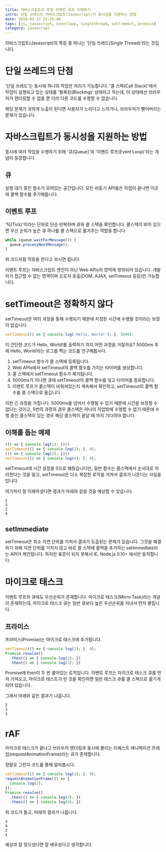 ```yaml
---
title: 자바스크립트의 특징 이벤트 루프 이해하기
intro: 단일 쓰레드인 자바스크립트(Javascript)가 동시성을 지원하는 방법
date: 2019-03-17 21:25:48
tags: [js, javascript, eventloop, singlethread, settimeout, promise]
category: javascript
---
```

자바스크립트(Javascript)의 특징 중 하나는 '단일 쓰레드(Single Thread)'라는 것입니다.

# 단일 쓰레드의 단점

'단일 쓰레드'는 동시에 하나의 작업만 처리가 가능합니다. '콜 스택(Call Stack)'에서 작업이 실행되고 있는 상태를 '블록킹(Blocking)' 상태라고 하는데, 이 상태에선 브라우저가 렌더링할 수 없을 뿐 더러 다른 코드를 수행할 수 없습니다.

해당 문제가 과하게 노출이 된다면 사용자가 느리다고 느끼거나, 브라우저가 뻗어버리는 문제가 있습니다.

# 자바스크립트가 동시성을 지원하는 방법

동시에 여러 작업을 수행하기 위해 '큐(Queue)'와 '이벤트 루프(Event Loop)'라는 개념이 등장합니다.

## 큐

실행 대기 중인 함수가 모여있는 공간입니다. 모든 비동기 API들은 작업이 끝나면 이곳에 콜백 함수를 추가해둡니다.

## 이벤트 루프

'틱(Tick)'이라는 단위로 단순 반복하며 큐와 콜 스택을 확인합니다. 콜스택이 비어 있으면 우선 순위가 높은 큐 하나를 콜 스택으로 옮겨주는 역할을 합니다.

```js
while (queue.waitForMessage()) {
  queue.processNextMessage();
}
```

위 코드처럼 작동을 한다고 보시면 됩니다.

이벤트 루프는 자바스크립트 엔진이 아닌 Web APIs의 영역에 정의되어 있습니다. 개발자가 접근할 수 없는 영역이며 오로지 호출(DOM, AJAX, setTimeout 등등)만 가능합니다.

# setTimeout은 정확하지 않다

setTimeout은 여러 과정을 동해 수행되기 때문에 지정한 시간에 수행될 것이라는 보장이 없습니다.

```js
setTimeout(() => { console.log('Hello, World!'); }, 5000);
```

이 간단한 코드가 Hello, World!를 출력하기 까지 어떤 과정을 거칠까요? 5000ms 후에 Hello, World!라는 로그를 찍는 코드를 연구해봅시다.

1. setTimeout 함수가 콜 스택에 등록됩니다.
2. Web APIs에서 setTimeout의 콜백 함수를 가지는 타이머를 생성합니다.
3. 콜 스택에서 setTimeout 함수가 제거됩니다.
4. 5000ms가 지나면 큐에 setTimeout의 콜백 함수를 넣고 타이머를 종료합니다.
5. 이벤트 루프가 콜스택이 비워져있는지 계속해서 확인하고, setTimeout의 콜백 함수를 콜 스택으로 옮깁니다.

이런 긴 과정을 거칩니다. 5000ms를 넘어서 수행될 수 있기 때문에 시간을 보장할 수 없다는 것이고, 5번의 과정의 경우 콜스택은 하나의 작업밖에 수행할 수 없기 때문에 수행 중인 콜스택이 있는 경우 해당 콜스택이 끝날 때 까지 기다려야 합니다.

## 이해를 돕는 예제

```js
(() => { console.log(1); })()
setTimeout(() => { console.log(2); }, 0);
(() => { console.log(3); })()
setTimeout(() => { console.log(4); }, 0);
```

setTimeout에 시간 설정을 0으로 해뒀습니다만, 일반 함수는 콜스택에서 순서대로 처리한다는 것을 알고, setTimeout은 다소 복잡한 로직을 거쳐서 결과가 나온다는 사실을 압니다.

여기까지 잘 이해하셨다면 결과가 아래와 같을 것을 예상할 수 있습니다.

```console
1
3
2
4
```

## setImmediate

setTimeout은 최소 지연 단위를 거쳐서 결과가 도출된는 문제가 있습니다. 그것을 해결하기 위해 지연 단위를 거치지 않고 바로 콜 스택에 콜백을 추가하는 setImmediate라는 API가 제안됩니다. 하지만 표준이 되지 못해서 IE, Node.js 0.10+ 에서만 동작합니다.

# 마이크로 태스크

이벤트 루프의 큐에도 우선순위가 존재합니다. 마이크로 태스크(Micro Task)라는 개념이 존재하는데, 마이크로 태스크 큐는 일반 큐보다 높은 우선순위를 지녀서 먼저 불립니다.

## 프라미스

프라미스(Promise)는 마이크로 태스크에 추가됩니다.

```js
setTimeout(() => { console.log(1); }, 0);
Promise.resolve()
  .then(() => { console.log(2); })
  .then(() => { console.log(3); })
```

Promise에 then이 두 번 붙어있는 로직입니다. 이벤트 루프는 마이크로 태스크 큐를 먼저 가져오고, 마이크로 태스트가 빈 것을 확인하면 일반 태스크 큐를 콜 스택으로 옮기게 되어 있습니다.

그래서 아래와 같은 결과가 나옵니다.

```console
2
3
1
```

# rAF

마이크로 태스크가 끝나고 브라우저 렌더링과 동시에 불리는 리퀘스트 애니메이션 프레임(requestAnimationFrame)라는 큐가 존재합니다.

정말로 그런지 코드를 통해 알아봅시다.

```js
setTimeout(() => { console.log(1); }, 0);
requestAnimationFrame(() => {
  console.log(2);
});
Promise.resolve()
  .then(() => { console.log(3); })
  .then(() => { console.log(4); })
```

위 코드가 돌고, 아래의 결과가 나옵니다.

```console
3
4
2
1
```

예상과 잘 맞으셨다면 잘 배우셨다고 생각합니다.
